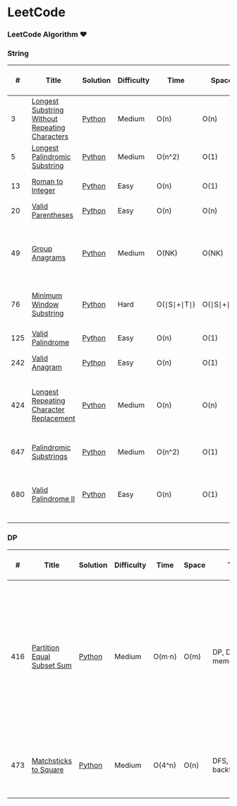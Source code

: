 LeetCode
========

### LeetCode Algorithm &hearts;

### String
| # | Title | Solution | Difficulty | Time | Space | Tag | Legend | Note | Last Submission Date |
|---| ----- | -------- | ---------- | ---- | ----- | --- | ------ | ---- | -------------------- |
|3|[Longest Substring Without Repeating Characters](https://leetcode.com/problems/longest-substring-without-repeating-characters/) | [Python](https://github.com/teslamyesla/leetcode/blob/master/python/003-longest-substring-without-repeating-characters.py)|Medium|O(n)|O(n)|String, Sliding Window|*| One pass: for right in range(len(s)), change left position correspondingly. | 2020-09-02 |
|5|[Longest Palindromic Substring](https://leetcode.com/problems/longest-palindromic-substring/) |[Python](https://github.com/teslamyesla/leetcode/blob/master/python/005-longest-palindromic-substring.py)|Medium|O(n^2)|O(1)|String|*| expandAroundCenter(s,i,i) and expandAroundCenter(s,i,i+1) | 2020-09-01 |
|13|[Roman to Integer](https://leetcode.com/problems/roman-to-integer/) | [Python](https://github.com/teslamyesla/leetcode/blob/master/python/013-roman-to-integer.py)|Easy|O(n)|O(1)|String, Math|y| if mapping[s[i]] < mapping[s[i+1]]: res -= mapping[s[i]] | 2020-09-02 |
|20|[Valid Parentheses](https://leetcode.com/problems/valid-parentheses/) | [Python](https://github.com/teslamyesla/leetcode/blob/master/python/020-valid-parentheses.py)|Easy|O(n)|O(n)|String, Stack|y| NA | 2020-09-01 |
|49|[Group Anagrams](https://leetcode.com/problems/group-anagrams/) | [Python](https://github.com/teslamyesla/leetcode/blob/master/python/049-group-anagrams.py)|Medium| O(NK)| O(NK)|String|*| 1. collections.defaultdict(list) - value type is list (default type is int) 2. Use dict[tuple(cnt)].append(s) or dict[''.join(sorted(s))].append(s) - key cannot be list, need to convert to string or tuple| 2020-09-03 |
|76|[Minimum Window Substring](https://leetcode.com/problems/minimum-window-substring/) | [Python](https://github.com/teslamyesla/leetcode/blob/master/python/076-minimum-window-substring.py)|Hard| O(∣S∣+∣T∣) |O(∣S∣+∣T∣) |String, Sliding Window|*| target_counter - counter == {}: check all target_counter chars are in counter; This problem is similiar with 003 | 2020-09-03 |
|125|[Valid Palindrome](https://leetcode.com/problems/valid-palindrome/) | [Python](https://github.com/teslamyesla/leetcode/blob/master/python/125-valid-palindrome.py)|Easy|O(n)|O(1)|String, Two Pointers|y| s[i].isalpha(), s[i].isdigit(), s[i].lower() | 2020-09-04 |
|242|[Valid Anagram](https://leetcode.com/problems/valid-anagram/) | [Python](https://github.com/teslamyesla/leetcode/blob/master/python/242-valid-anagram.py)|Easy|O(n)|O(1)|String|y| Use dict.keys(), collections.Counter() | 2020-09-03 |
|424|[Longest Repeating Character Replacement](https://leetcode.com/problems/longest-repeating-character-replacement/) | [Python](https://github.com/teslamyesla/leetcode/blob/master/python/424-longest-repeating-character-replacement.py)|Medium|O(n)|O(n)|String, Sliding Window|*| Start with a window of size 1 and increase it if size of window (which is r - l + 1) minus the amount of occurences of the most frequent character in the window (count) is less than or equal to k.| 2020-09-02 |
|647|[Palindromic Substrings](https://leetcode.com/problems/palindromic-substrings/) | [Python](https://github.com/teslamyesla/leetcode/blob/master/python/647-palindromic-substrings.py)|Medium|O(n^2)|O(1)|String|y| Same as 005, expandAroundCenter(s,i,i) and expandAroundCenter(s,i,i+1) | 2020-09-04 |
|680|[Valid Palindrome II](https://leetcode.com/problems/valid-palindrome-ii/) | [Python](https://github.com/teslamyesla/leetcode/blob/master/python/680-valid-palindrome-ii.py)|Easy|O(n)|O(1)|String, Two Pointers|*| If s[i] == s[j] then we may take i++; j--. Otherwise, the palindrome must be either s[i+1], s[i+2], ..., s[j] or s[i], s[i+1], ..., s[j-1], and we should check both cases.| 2020-09-01 |


### DP
| # | Title | Solution | Difficulty | Time | Space | Tag | Legend | Note | Last Submission Date |
|---| ----- | -------- | ---------- | ---- | ----- | --- | ------ | ---- | -------------------- |
|416|[Partition Equal Subset Sum](https://leetcode.com/problems/partition-equal-subset-sum/) | [Python](https://github.com/teslamyesla/leetcode/blob/master/python/416-partition-equal-subset-sum.py)|Medium|O(m⋅n)|O(m)|DP, DFS, memo|*| 1. Convert to subSetSum = sum // 2  2. Similiar as Coin Change DP, but each number can only be used once (thus DP[i] update in a reverse order) | 2020-10-18 |
|473|[Matchsticks to Square](https://leetcode.com/problems/matchsticks-to-square/) | [Python](https://github.com/teslamyesla/leetcode/blob/master/python/473-matchsticks-to-square.py)|Medium|O(4^n)|O(n)|DFS, memo, backtracking|*| for i in range(4): sums[i] += nums[idx]; dfs; sums[i] -= nums[idx] | 2020-10-19 |

